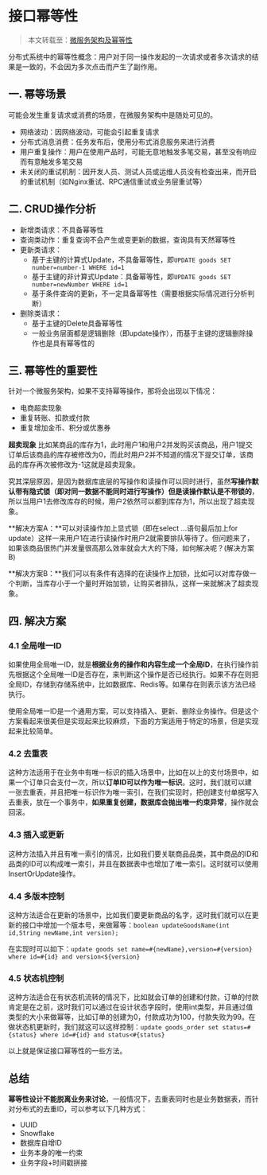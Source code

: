 # 接口幂等性

> 本文转载至：[微服务架构及幂等性](<https://www.jianshu.com/p/d909dbaa9d64>)

分布式系统中的幂等性概念：用户对于同一操作发起的一次请求或者多次请求的结果是一致的，不会因为多次点击而产生了副作用。

## 一. 幂等场景

可能会发生重复请求或消费的场景，在微服务架构中是随处可见的。

- 网络波动：因网络波动，可能会引起重复请求
- 分布式消息消费：任务发布后，使用分布式消息服务来进行消费
- 用户重复操作：用户在使用产品时，可能无意地触发多笔交易，甚至没有响应而有意触发多笔交易
- 未关闭的重试机制：因开发人员、测试人员或运维人员没有检查出来，而开启的重试机制（如Nginx重试、RPC通信重试或业务层重试等）

## 二. CRUD操作分析

- 新增类请求：不具备幂等性
- 查询类动作：重复查询不会产生或变更新的数据，查询具有天然幂等性
- 更新类请求：
  - 基于主键的计算式Update，不具备幂等性，即`UPDATE goods SET number=number-1 WHERE id=1` 
  - 基于主键的非计算式Update：具备幂等性，即`UPDATE goods SET number=newNumber WHERE id=1` 
  - 基于条件查询的更新，不一定具备幂等性（需要根据实际情况进行分析判断）
- 删除类请求：
  - 基于主键的Delete具备幂等性
  - 一般业务层面都是逻辑删除（即update操作），而基于主键的逻辑删除操作也是具有幂等性的

## 三. 幂等性的重要性

针对一个微服务架构，如果不支持幂等操作，那将会出现以下情况：

- 电商超卖现象
- 重复转账、扣款或付款
- 重复增加金币、积分或优惠券

**超卖现象**
比如某商品的库存为1，此时用户1和用户2并发购买该商品，用户1提交订单后该商品的库存被修改为0，而此时用户2并不知道的情况下提交订单，该商品的库存再次被修改为-1这就是超卖现象。

究其深层原因，是因为数据库底层的写操作和读操作可以同时进行，虽然**写操作默认带有隐式锁（即对同一数据不能同时进行写操作）但是读操作默认是不带锁的**，所以当用户1去修改库存的时候，用户2依然可以都到库存为1，所以出现了超卖现象。

**解决方案A：**可以对读操作加上显式锁（即在select …语句最后加上for update）这样一来用户1在进行读操作时用户2就需要排队等待了。但问题来了，如果该商品很热门并发量很高那么效率就会大大的下降，如何解决呢？(解决方案B)

**解决方案B：**我们可以有条件有选择的在读操作上加锁，比如可以对库存做一个判断，当库存小于一个量时开始加锁，让购买者排队，这样一来就解决了超卖现象。

## 四. 解决方案

### 4.1 全局唯一ID

如果使用全局唯一ID，就是**根据业务的操作和内容生成一个全局ID**，在执行操作前先根据这个全局唯一ID是否存在，来判断这个操作是否已经执行。如果不存在则把全局ID，存储到存储系统中，比如数据库、Redis等。如果存在则表示该方法已经执行。

使用全局唯一ID是一个通用方案，可以支持插入、更新、删除业务操作。但是这个方案看起来很美但是实现起来比较麻烦，下面的方案适用于特定的场景，但是实现起来比较简单。

### 4.2 去重表

这种方法适用于在业务中有唯一标识的插入场景中，比如在以上的支付场景中，如果一个订单只会支付一次，所以**订单ID可以作为唯一标识**。这时，我们就可以建一张去重表，并且把唯一标识作为唯一索引，在我们实现时，把创建支付单据写入去重表，放在一个事务中，**如果重复创建，数据库会抛出唯一约束异常**，操作就会回滚。

### 4.3 插入或更新

这种方法插入并且有唯一索引的情况，比如我们要关联商品品类，其中商品的ID和品类的ID可以构成唯一索引，并且在数据表中也增加了唯一索引。这时就可以使用InsertOrUpdate操作。

### 4.4 多版本控制

这种方法适合在更新的场景中，比如我们要更新商品的名字，这时我们就可以在更新的接口中增加一个版本号，来做幂等：`boolean updateGoodsName(int id,String newName,int version);`

在实现时可以如下：`update goods set name=#{newName},version=#{version} where id=#{id} and version<${version}`

### 4.5 状态机控制

这种方法适合在有状态机流转的情况下，比如就会订单的创建和付款，订单的付款肯定是在之前，这时我们可以通过在设计状态字段时，使用int类型，并且通过值类型的大小来做幂等，比如订单的创建为0，付款成功为100，付款失败为99。在做状态机更新时，我们就这可以这样控制：`update goods_order set status=#{status} where id=#{id} and status<#{status}`

以上就是保证接口幂等性的一些方法。

## 总结

**幂等性设计不能脱离业务来讨论**，一般情况下，去重表同时也是业务数据表，而针对分布式的去重ID，可以参考以下几种方式：

- UUID
- Snowflake
- 数据库自增ID
- 业务本身的唯一约束
- 业务字段+时间戳拼接